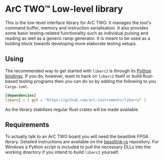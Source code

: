 # ArC TWO™ Low-level library

This is the low-level interface library for ArC TWO. It manages the tool's
command buffer, memory and instruction serialisation. It also provides some
basic testing-related functionality such as individual pulsing and reading as
well as a generic ramp generator. It is meant to be used as a bulding block
towards developing more elaborate testing setups.

## Using

The recommended way to get started with `libarc2` is through its [Python
bindings](https://github.com/arc-instruments/pyarc2). If you do, however,
want to hack on `libarc2` itself or build Rust-based testing programs then
you can do so by adding the following to you `Cargo.toml`.

```toml
[dependencies]
libarc2 = { git = "https://github.com/arc-instruments/libarc2" }
```

As the library stabilises regular Rust crates will be made available.

## Requirements

To actually talk to an ArC TWO board you will need the beastlink FPGA library.
Detailed instructions are available on the
[beastlink-rs](https://github.com/arc-instruments/beastlink-rs#prerequisites)
repository. For Windows a Python script is included to pull the necessary DLLs
into the working directory if you intend to build `libarc2` yourself.
